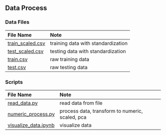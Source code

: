 ## Data Process


### Data Files
|File Name| Note|
|:--------|:-----|
|[train_scaled.csv](./train_scaled.csv)| training data with standardization|
|[test_scaled.csv](./test_scaled.csv)| testing data with standardization|
|[train.csv](./train.csv)| raw training data|
|[test.csv](./test.csv)| raw testing data|

### Scripts
|File Name| Note|
|:--------|:-----|
|[read_data.py](./read_data.py)| read data from file|
|[numeric_process.py](./numeric_process.py)| process data, transform to numeric, scaled, pca|
|[visualize_data.ipynb](./visualize_data.ipynb)| visualize data|
